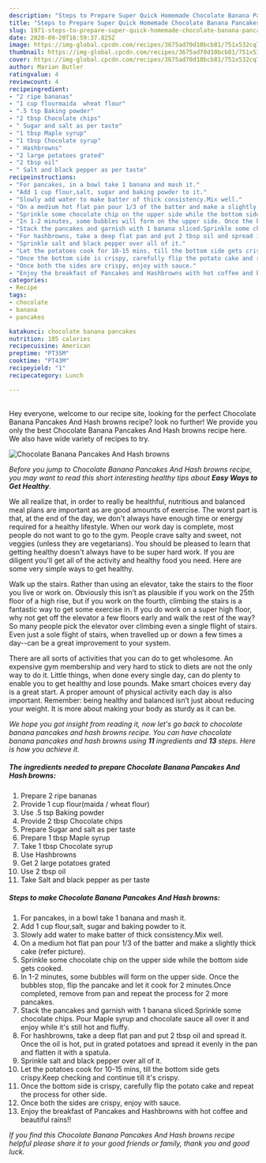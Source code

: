 ```yaml
---
description: "Steps to Prepare Super Quick Homemade Chocolate Banana Pancakes And Hash browns"
title: "Steps to Prepare Super Quick Homemade Chocolate Banana Pancakes And Hash browns"
slug: 1971-steps-to-prepare-super-quick-homemade-chocolate-banana-pancakes-and-hash-browns
date: 2020-09-20T16:59:37.825Z
image: https://img-global.cpcdn.com/recipes/3675ad70d10bcb81/751x532cq70/chocolate-banana-pancakes-and-hash-browns-recipe-main-photo.jpg
thumbnail: https://img-global.cpcdn.com/recipes/3675ad70d10bcb81/751x532cq70/chocolate-banana-pancakes-and-hash-browns-recipe-main-photo.jpg
cover: https://img-global.cpcdn.com/recipes/3675ad70d10bcb81/751x532cq70/chocolate-banana-pancakes-and-hash-browns-recipe-main-photo.jpg
author: Marian Butler
ratingvalue: 4
reviewcount: 4
recipeingredient:
- "2 ripe bananas"
- "1 cup flourmaida  wheat flour"
- ".5 tsp Baking powder"
- "2 tbsp Chocolate chips"
- " Sugar and salt as per taste"
- "1 tbsp Maple syrup"
- "1 tbsp Chocolate syrup"
- " Hashbrowns"
- "2 large potatoes grated"
- "2 tbsp oil"
- " Salt and black pepper as per taste"
recipeinstructions:
- "For pancakes, in a bowl take 1 banana and mash it."
- "Add 1 cup flour,salt, sugar and baking powder to it."
- "Slowly add water to make batter of thick consistency.Mix well."
- "On a medium hot flat pan pour 1/3 of the batter and make a slightly thick cake (refer picture)."
- "Sprinkle some chocolate chip on the upper side while the bottom side gets cooked."
- "In 1-2 minutes, some bubbles will form on the upper side. Once the bubbles stop, flip the pancake and let it cook for 2 minutes.Once completed, remove from pan and repeat the process for 2 more pancakes."
- "Stack the pancakes and garnish with 1 banana sliced.Sprinkle some chocolate chips. Pour Maple syrup and chocolate sauce all over it and enjoy while it&#39;s still hot and fluffy."
- "For hashbrowns, take a deep flat pan and put 2 tbsp oil and spread it. Once the oil is hot, put in grated potatoes and spread it evenly in the pan and flatten it with a spatula."
- "Sprinkle salt and black pepper over all of it."
- "Let the potatoes cook for 10-15 mins, till the bottom side gets crispy.Keep checking and continue till it&#39;s crispy."
- "Once the bottom side is crispy, carefully flip the potato cake and repeat the process for other side."
- "Once both the sides are crispy, enjoy with sauce."
- "Enjoy the breakfast of Pancakes and Hashbrowns with hot coffee and beautiful rains!!"
categories:
- Recipe
tags:
- chocolate
- banana
- pancakes

katakunci: chocolate banana pancakes 
nutrition: 105 calories
recipecuisine: American
preptime: "PT35M"
cooktime: "PT43M"
recipeyield: "1"
recipecategory: Lunch

---
```

<br>
Hey everyone, welcome to our recipe site, looking for the perfect Chocolate Banana Pancakes And Hash browns recipe? look no further! We provide you only the best Chocolate Banana Pancakes And Hash browns recipe here. We also have wide variety of recipes to try.
<br>


![Chocolate Banana Pancakes And Hash browns](https://img-global.cpcdn.com/recipes/3675ad70d10bcb81/751x532cq70/chocolate-banana-pancakes-and-hash-browns-recipe-main-photo.jpg)

<i>Before you jump to Chocolate Banana Pancakes And Hash browns recipe, you may want to read this short interesting healthy tips about <strong>Easy Ways to Get Healthy</strong>.</i>

We all realize that, in order to really be healthful, nutritious and balanced meal plans are important as are good amounts of exercise. The worst part is that, at the end of the day, we don't always have enough time or energy required for a healthy lifestyle. When our work day is complete, most people do not want to go to the gym. People crave salty and sweet, not veggies (unless they are vegetarians). You should be pleased to learn that getting healthy doesn't always have to be super hard work. If you are diligent you'll get all of the activity and healthy food you need. Here are some very simple ways to get healthy.

Walk up the stairs. Rather than using an elevator, take the stairs to the floor you live or work on. Obviously this isn’t as plausible if you work on the 25th floor of a high rise, but if you work on the fourth, climbing the stairs is a fantastic way to get some exercise in. If you do work on a super high floor, why not get off the elevator a few floors early and walk the rest of the way? So many people pick the elevator over climbing even a single flight of stairs. Even just a sole flight of stairs, when travelled up or down a few times a day--can be a great improvement to your system. 

There are all sorts of activities that you can do to get wholesome. An expensive gym membership and very hard to stick to diets are not the only way to do it. Little things, when done every single day, can do plenty to enable you to get healthy and lose pounds. Make smart choices every day is a great start. A proper amount of physical activity each day is also important. Remember: being healthy and balanced isn’t just about reducing your weight. It is more about making your body as sturdy as it can be. 


<i>We hope you got insight from reading it, now let's go back to chocolate banana pancakes and hash browns recipe. You can have chocolate banana pancakes and hash browns using <strong>11</strong> ingredients and <strong>13</strong> steps. Here is how you achieve it.
</i>

##### The ingredients needed to prepare Chocolate Banana Pancakes And Hash browns:

1. Prepare 2 ripe bananas
1. Provide 1 cup flour(maida / wheat flour)
1. Use .5 tsp Baking powder
1. Provide 2 tbsp Chocolate chips
1. Prepare  Sugar and salt as per taste
1. Prepare 1 tbsp Maple syrup
1. Take 1 tbsp Chocolate syrup
1. Use  Hashbrowns
1. Get 2 large potatoes grated
1. Use 2 tbsp oil
1. Take  Salt and black pepper as per taste


##### Steps to make Chocolate Banana Pancakes And Hash browns:

1. For pancakes, in a bowl take 1 banana and mash it.
1. Add 1 cup flour,salt, sugar and baking powder to it.
1. Slowly add water to make batter of thick consistency.Mix well.
1. On a medium hot flat pan pour 1/3 of the batter and make a slightly thick cake (refer picture).
1. Sprinkle some chocolate chip on the upper side while the bottom side gets cooked.
1. In 1-2 minutes, some bubbles will form on the upper side. Once the bubbles stop, flip the pancake and let it cook for 2 minutes.Once completed, remove from pan and repeat the process for 2 more pancakes.
1. Stack the pancakes and garnish with 1 banana sliced.Sprinkle some chocolate chips. Pour Maple syrup and chocolate sauce all over it and enjoy while it&#39;s still hot and fluffy.
1. For hashbrowns, take a deep flat pan and put 2 tbsp oil and spread it. Once the oil is hot, put in grated potatoes and spread it evenly in the pan and flatten it with a spatula.
1. Sprinkle salt and black pepper over all of it.
1. Let the potatoes cook for 10-15 mins, till the bottom side gets crispy.Keep checking and continue till it&#39;s crispy.
1. Once the bottom side is crispy, carefully flip the potato cake and repeat the process for other side.
1. Once both the sides are crispy, enjoy with sauce.
1. Enjoy the breakfast of Pancakes and Hashbrowns with hot coffee and beautiful rains!!


<i>If you find this Chocolate Banana Pancakes And Hash browns recipe helpful please share it to your good friends or family, thank you and good luck.</i>
